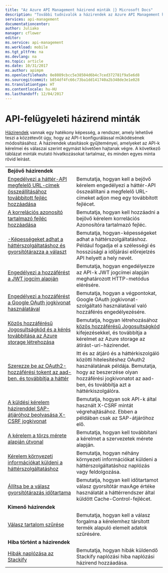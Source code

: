 ```yaml
---
title: "Az Azure API Management házirend minták |} Microsoft Docs"
description: "További tudnivalók a házirendek az Azure API Management használható."
services: api-management
documentationcenter: 
author: Juliako
manager: cflower
editor: 
ms.service: api-management
ms.workload: mobile
ms.tgt_pltfrm: na
ms.devlang: na
ms.topic: article
ms.date: 10/31/2017
ms.author: apimpm
ms.openlocfilehash: 0e8089cbcc5e38504d6b4c7ced372781f9a5e6d8
ms.sourcegitcommit: b854df4fc66c73ba1dd141740a2b348de3e1e028
ms.translationtype: HT
ms.contentlocale: hu-HU
ms.lasthandoff: 12/04/2017
---
```

# <a name="api-management-policy-samples"></a>API-felügyeleti házirend minták

[Házirendek](api-management-howto-policies.md) vannak egy hatékony képesség, a rendszer, amely lehetővé teszi a közzétevőt úgy, hogy az API-t konfigurálással működésének módosításához. A házirendek utasítások gyűjteményei, amelyeket az API-k kérelmei és válaszai szerint egymást követően hajtanak végre. A következő táblázat minták mutató hivatkozásokat tartalmaz, és minden egyes minta rövid leírást.

|||
|---|---|
|**Bejövő házirendek**||
|[Engedélyezi a háttér-API megfelelő URL-címek összeállításához továbbított fejléc hozzáadása](./policies/set-header-to-enable-backend-to-construct-urls.md?toc=api-management/toc.json) |Bemutatja, hogyan kell a bejövő kérelem engedélyezi a háttér-API összeállítani a megfelelő URL-címeket adjon meg egy továbbított fejlécet.|
|[A korrelációs azonosító tartalmazó fejléc hozzáadása](./policies/add-correlation-id.md?toc=api-management/toc.json) |Bemutatja, hogyan kell hozzáadni a bejövő kérelem korrelációs Azonosítóra tartalmazó fejléc.|
|[-Képességeket adhat a háttérszolgáltatáshoz és gyorsítótárazza a választ](./policies/cache-response.md?toc=api-management/toc.json) |Bemutatja, hogyan-képességeket adhat a háttérszolgáltatáshoz. Például fogadja el a szélességi és hosszúsági a időjárási előrejelzés API helyett a hely nevét.|
|[Engedélyezi a hozzáférést a JWT jogcím alapján](./policies/authorize-request-based-on-jwt-claims.md?toc=api-management/toc.json) |Bemutatja, hogyan engedélyezze az API-k JWT jogcímei alapján meghatározott HTTP-metódus elérésére.|
|[Engedélyezi a hozzáférést a Google OAuth jogkivonat használatával](./policies/use-google-as-oauth-token-provider.md?toc=api-management/toc.json) |Bemutatja, hogyan a végpontokat, Google OAuth jogkivonat-szolgáltató használatával való hozzáférés engedélyezésére.|
|[Közös hozzáférésű Jogosultságkód és a kérés továbbítása az Azure storage létrehozása](./policies/generate-shared-access-signature.md?toc=api-management/toc.json) |Bemutatja, hogyan létrehozásához [közös hozzáférésű Jogosultságkód](https://docs.microsoft.com/en-us/azure/storage/storage-dotnet-shared-access-signature-part-1) kifejezésekkel, és továbbítja a kérelmet az Azure storage az átírást-uri-házirendet. |
|[Szerezze be az OAuth2-hozzáférési tokent az aad-ben, és továbbítja a háttér](./policies/use-oauth2-for-authorization.md?toc=api-management/toc.json) |Itt és az átjáró és a háttérkiszolgáló közötti hitelesítéshez OAuth2 használatának példája. Bemutatja, hogy az beszerzése olyan hozzáférési jogkivonatot az aad-ben, és továbbítja azt a háttérkiszolgálóra.|
|[A küldési kérelem házirenddel SAP-átjáróhoz beolvasása X-CSRF jogkivonat](./policies/get-x-csrf-token-from-sap-gateway.md?toc=api-management/toc.json) |Bemutatja, hogyan sok API-k által használt X-CSRF mintát végrehajtásához. Ebben a példában csak az SAP-átjáróhoz elő. |
|[A kérelem a törzs mérete alapján útvonal](./policies/route-requests-based-on-size.md?toc=api-management/toc.json) |Bemutatja, hogyan kell továbbítani a kérelmet a szervezetek mérete alapján.|
|[Kérelem környezeti információkat küldeni a háttérszolgáltatáshoz](./policies/send-request-context-info-to-backend-service.md?toc=api-management/toc.json) |Bemutatja, hogyan néhány környezeti információkat küldeni a háttérszolgáltatáshoz naplózás vagy feldolgozása.|
|[Állítsa be a válasz gyorsítótárazás időtartama](./policies/set-cache-duration.md?toc=api-management/toc.json) |Bemutatja, hogyan kell időtartamot válasz gyorsítótár maxAge értéke használatát a háttérrendszer által küldött Cache-Control-fejlécet.|
|**Kimenő házirendek**||
|[Válasz tartalom szűrése](./policies/filter-response-content.md?toc=api-management/toc.json) | Bemutatja, hogyan kell a válasz forgalma a kérelemhez társított termék alapuló elemeit adatok szűrésére.|
|**Hiba történt a házirendek**||
|[Hibák naplózása az Stackify](./policies/log-errors-to-stackify.md?toc=api-management/toc.json) |Bemutatja, hogyan hibák küldendő Stackify naplózási hiba naplózási házirend hozzáadása.|
